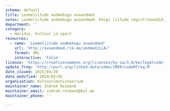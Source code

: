 ```yaml
---
schema: default
title: Loomeliitude andmekogu avaandmed
notes: Loomeliitude andmekogu avaandmed. Kõigi liitude registrikoodid, aadressid ja juhatuse liikmete nimed ning isikukoodid.
department: ''
category:
  - Haridus, kultuur ja sport
resources:
  - name: 'Loomeliitude andmekogu avaandmed'
    url: 'http://avaandmed.rik.ee/andmed/LLA/'
    format: XML
    interactive: 'False'
license: 'https://creativecommons.org/licenses/by-sa/3.0/ee/legalcode'
update_freq: 'http://purl.org/linked-data/sdmx/2009/code#freq-M'
date_issued: 2015/04/20
date_modified: 2019/03/02
organization: Kultuuriministeerium
maintainer_name: Indrek Reimand
maintainer_email: indrek.reimand@kul.ee
maintainer_phone: ''

---
```

